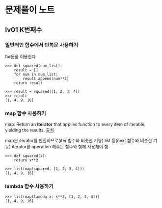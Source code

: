 # 문제풀이 노트
## lv01 K번째수
### 일반적인 함수에서 반복문 사용하기
for문을 이용한다
```
>>> def squared(num_list):
	result = []
	for num in num_list:
		result.append(num**2)
	return result

>>> result = squared([1, 2, 3, 4])
>>> result
[1, 4, 9, 16]
```

### map 함수 사용하기
map: Return an **iterator** that applies function to every item of iterable, yielding the results. [출처](https://docs.python.org/3/library/functions.html#map)

map은 iterator를 반환하므로(iter 함수와 비슷한 기능) list 등(next 함수와 비슷한 기능) iterator를 operation 해주는 함수와 함께 사용해야 함
```
>>> def squared(x): 
	return x**2
	
>>> list(map(squared, [1, 2, 3, 4]))
[1, 4, 9, 16]
```

### lambda 함수 사용하기
```
>>> list(map(lambda x: x**2, [1, 2, 3, 4]))
[1, 4, 9, 16]
```
